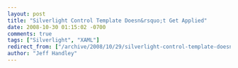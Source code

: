 ```yaml
---
layout: post
title: "Silverlight Control Template Doesn&rsquo;t Get Applied"
date: 2008-10-30 01:15:02 -0700
comments: true
tags: ["Silverlight", "XAML"]
redirect_from: ["/archive/2008/10/29/silverlight-control-template-doesnrsquot-get-applied.aspx/"]
author: "Jeff Handley"
---
```


